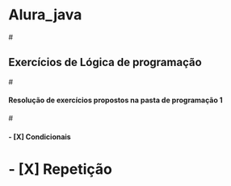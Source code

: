 # Alura_java
#<h2>Exercícios de Lógica de programação </h2>
#<h4>Resolução de exercícios propostos na pasta de programação 1</h4>
#<h4> - [X] Condicionais 
# - [X] Repetição</h4>
